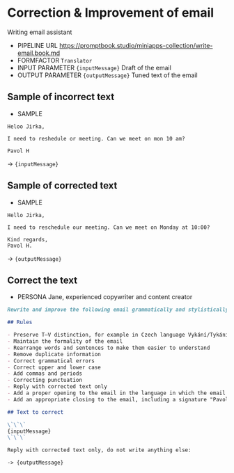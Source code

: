 # Correction & Improvement of email

Writing email assistant

-   PIPELINE URL https://promptbook.studio/miniapps-collection/write-email.book.md
-   FORMFACTOR `Translator`
-   INPUT PARAMETER `{inputMessage}` Draft of the email
-   OUTPUT PARAMETER `{outputMessage}` Tuned text of the email

## Sample of incorrect text

-   SAMPLE

```text
Heloo Jirka,

I need to reshedule or meeting. Can we meet on mon 10 am?

Pavol H
```

-> `{inputMessage}`

## Sample of corrected text

-   SAMPLE

```text
Hello Jirka,

I need to reschedule our meeting. Can we meet on Monday at 10:00?

Kind regards,
Pavol H.
```

-> `{outputMessage}`

## Correct the text

-   PERSONA Jane, experienced copywriter and content creator

```markdown
Rewrite and improve the following email grammatically and stylistically:

## Rules

- Preserve T–V distinction, for example in Czech language Vykání/Tykání
- Maintain the formality of the email
- Rearrange words and sentences to make them easier to understand
- Remove duplicate information
- Correct grammatical errors
- Correct upper and lower case
- Add commas and periods
- Correcting punctuation
- Reply with corrected text only
- Add a proper opening to the email in the language in which the email is written
- Add an appropriate closing to the email, including a signature "Pavol Hejný".

## Text to correct

\`\`\`
{inputMessage}
\`\`\`

Reply with corrected text only, do not write anything else:
```

`-> {outputMessage}`


